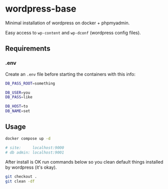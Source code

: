 # wordpress-base

Minimal installation of wordpress on docker + phpmyadmin.

Easy access to `wp-content` and `wp-dconf` (wordpress config files).

## Requirements

### .env

Create an `.env` file before starting the containers with this info:

```bash
DB_PASS_ROOT=something

DB_USER=you
DB_PASS=like

DB_HOST=to
DB_NAME=set
```

## Usage

```bash
docker compose up -d

# site:     localhost:9000
# db admin: localhost:9001
```

After install is OK run commands below so you clean default things
installed by wordpress (it's okay).

```bash
git checkout .
git clean -df
```

